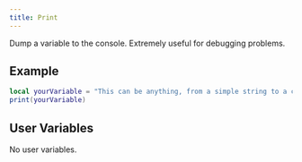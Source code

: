 ```yaml
---
title: Print
---
```


Dump a variable to the console. Extremely useful for debugging problems.

## Example

```lua
local yourVariable = "This can be anything, from a simple string to a complete on gameObject."
print(yourVariable)
```

## User Variables

No user variables.
